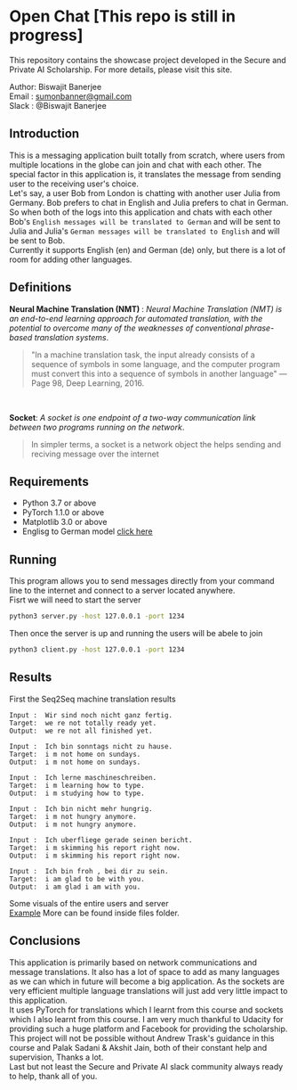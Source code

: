 # Open Chat [This repo is still in progress]
This repository contains the showcase project developed in the Secure and Private AI Scholarship. For more details, please visit this site.

Author: Biswajit Banerjee <br>
Email : sumonbanner@gmail.com <br>
Slack : @Biswajit Banerjee  

## Introduction

This is a messaging application built totally from scratch, where users from multiple locations in the globe can join and chat with each other. The special factor in this application is, it translates the message from sending user to the receiving user's choice.<br>
Let's say, a user Bob from London is chatting with another user Julia from Germany. Bob prefers to chat in English and Julia prefers to chat in German. So when both of the logs into this application and chats with each other <br>Bob's `English messages will be translated to German` and will be sent to Julia and Julia's `German messages will be translated to English` and will be sent to Bob.<br>
Currently it supports English (en) and German (de) only, but there is a lot of room for adding other languages.


## Definitions
<b>Neural Machine Translation (NMT) </b>: *Neural Machine Translation (NMT) is an end-to-end learning approach for automated translation, with the potential to overcome many of the weaknesses of conventional phrase-based translation systems*. <br>
>"In a machine translation task, the input already consists of a sequence of symbols in some language, and the computer program must convert this into a sequence of symbols in another language"
— Page 98, Deep Learning, 2016. 
<br>

<b>Socket</b>: *A socket is one endpoint of a two-way communication link between two programs running on the network*.
> In simpler terms, a socket is a network object the helps sending and reciving message over the internet

## Requirements

* Python 3.7 or above
* PyTorch 1.1.0 or above
* Matplotlib 3.0 or above
* Englisg to German model [click here](https://drive.google.com/open?id=1TYEKwDjlnC5eC-BuNDKjI4xlUAgj6ArU)

## Running
This program allows you to send messages directly from your command line to the internet and connect to a server located anywhere.<br>
Fisrt we will need to start the server<br>
```bash
python3 server.py -host 127.0.0.1 -port 1234
```
Then once the server is up and running the users will be abele to join<br>
```bash
python3 client.py -host 127.0.0.1 -port 1234
```

## Results
First the Seq2Seq machine translation results<br>
```
Input :  Wir sind noch nicht ganz fertig.
Target:  we re not totally ready yet.
Output:  we re not all finished yet.
```
```
Input :  Ich bin sonntags nicht zu hause.
Target:  i m not home on sundays.
Output:  i m not home on sundays.
```
```
Input :  Ich lerne maschineschreiben.
Target:  i m learning how to type.
Output:  i m studying how to type.
```
```
Input :  Ich bin nicht mehr hungrig.
Target:  i m not hungry anymore.
Output:  i m not hungry anymore.
```
```
Input :  Ich uberfliege gerade seinen bericht.
Target:  i m skimming his report right now.
Output:  i m skimming his report right now.
```
```
Input :  Ich bin froh , bei dir zu sein.
Target:  i am glad to be with you.
Output:  i am glad i am with you.

```
Some visuals of the entire users and server <br>
[Example](./files/example2.png?raw=true 'Example')
More can be found inside files folder.



## Conclusions
This application is primarily based on network communications and message translations. It also has a lot of space to add as many languages as we can which in future will become a big application. As the sockets are very efficient multiple language translations will just add very little impact to this application.<br> 
It uses PyTorch for translations which I learnt from this course and sockets which I also learnt from this course.
I am very much thankful to Udacity for providing such a huge platform and Facebook for providing the scholarship.<br>
This project will not be possible without Andrew Trask's guidance in this course and Palak Sadani & Akshit Jain, both of their constant help and supervision, Thanks a lot.<br>
Last but not least the Secure and Private AI slack community always ready to help, thank all of you.
